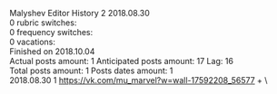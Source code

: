 Malyshev	Editor History 2 2018.08.30\
0 rubric switches:\
0 frequency switches:\
0 vacations:\
Finished on 2018.10.04\
Actual posts amount: 1	Anticipated posts amount: 17	 Lag: 16
\
Total posts amount: 1	Posts dates amount: 1\
2018.08.30 1 https://vk.com/mu_marvel?w=wall-17592208_56577 +	\
